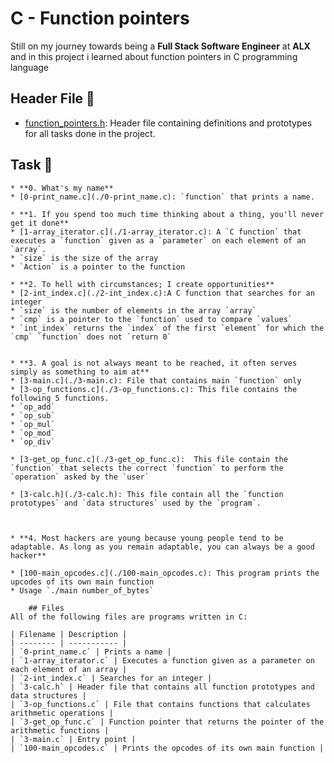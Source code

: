 # C - Function pointers

Still on my journey towards being a **Full Stack Software Engineer** at **ALX** and in this project i learned about function pointers in C programming language

## Header File :file_folder:

* [function_pointers.h](./function_pointers.h): Header file containing definitions and prototypes for all tasks done in the project.

## Task :page_with_curl:

	* **0. What's my name**
	* [0-print_name.c](./0-print_name.c): `function` that prints a name.

	* **1. If you spend too much time thinking about a thing, you'll never get it done**
	* [1-array_iterator.c](./1-array_iterator.c): A `C function` that executes a `function` given as a `parameter` on each element of an `array`.
	* `size` is the size of the array
	* `Action` is a pointer to the function

	* **2. To hell with circumstances; I create opportunities**
	* [2-int_index.c](./2-int_index.c):A C function that searches for an integer
	* `size` is the number of elements in the array `array`
	* `cmp` is a pointer to the `function` used to compare `values`
	* `int_index` returns the `index` of the first `element` for which the `cmp` `function` does not `return 0`


	* **3. A goal is not always meant to be reached, it often serves simply as something to aim at**
	* [3-main.c](./3-main.c): File that contains main `function` only
	* [3-op_functions.c](./3-op_functions.c): This file contains the following 5 functions.
	* `op_add`
	* `op_sub`
	* `op_mul`
	* `op_mod`
	* `op_div`

	* [3-get_op_func.c](./3-get_op_func.c):  This file contain the `function` that selects the correct `function` to perform the `operation` asked by the `user`

	* [3-calc.h](./3-calc.h): This file contain all the `function prototypes` and `data structures` used by the `program`.



	* **4. Most hackers are young because young people tend to be adaptable. As long as you remain adaptable, you can always be a good hacker**

	* [100-main_opcodes.c](./100-main_opcodes.c): This program prints the upcodes of its own main function
	* Usage `./main number_of_bytes`

		## Files
	All of the following files are programs written in C:

	| Filename | Description |
	| -------- | ----------- |
	| `0-print_name.c` | Prints a name |
	| `1-array_iterator.c` | Executes a function given as a parameter on each element of an array |
	| `2-int_index.c` | Searches for an integer |
	| `3-calc.h` | Header file that contains all function prototypes and data structures |
	| `3-op_functions.c` | File that contains functions that calculates arithmetic operations |
	| `3-get_op_func.c` | Function pointer that returns the pointer of the arithmetic functions |
	| `3-main.c` | Entry point |
	| `100-main_opcodes.c` | Prints the opcodes of its own main function |

